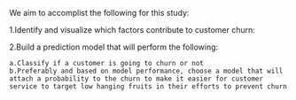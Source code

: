 We aim to accomplist the following for this study:

1.Identify and visualize which factors contribute to customer churn:

2.Build a prediction model that will perform the following:

    a.Classify if a customer is going to churn or not
    b.Preferably and based on model performance, choose a model that will attach a probability to the churn to make it easier for customer service to target low hanging fruits in their efforts to prevent churn

